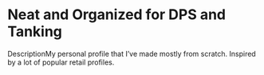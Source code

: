 # Neat and Organized for DPS and Tanking

DescriptionMy personal profile that I’ve made mostly from scratch. Inspired by a lot of popular retail profiles.
